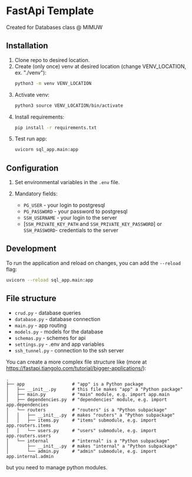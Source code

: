 # FastApi Template

Created for Databases class @ MIMUW

## Installation

1. Clone repo to desired location.
2. Create (only once) venv at desired location (change VENV_LOCATION, ex. "./venv"): 
    ```bash
    python3 -m venv VENV_LOCATION
    ```
3. Activate venv:
    ```bash
    python3 source VENV_LOCATION/bin/activate
    ```
4. Install requirements:
    ```bash
    pip install -r requirements.txt
    ```
5. Test run app: 
    ```bash
    uvicorn sql_app.main:app   
    ```

## Configuration

1. Set environmental variables in the `.env` file.
2. Mandatory fields:
   
   - `PG_USER` - your login to postgresql
   - `PG_PASSWORD` - your password to postgresql
   - `SSH_USERNAME` - your login to the server
   - [`SSH_PRIVATE_KEY_PATH` and `SSH_PRIVATE_KEY_PASSWORD`] or `SSH_PASSWORD`- credentials to the server

## Development

To run the application and reload on changes, you can add the `--reload` flag:
```bash
uvicorn --reload sql_app.main:app   
```

## File structure

- `crud.py` - database queries
- `database.py` - database connection
- `main.py` - app routing
- `models.py` - models for the database
- `schemas.py` - schemes for api
- `settings.py` - .env and app variables
- `ssh_tunnel.py` - connection to the ssh server


You can create a more complex file structure like (more at https://fastapi.tiangolo.com/tutorial/bigger-applications/):
```
.
├── app                  # "app" is a Python package
│   ├── __init__.py      # this file makes "app" a "Python package"
│   ├── main.py          # "main" module, e.g. import app.main
│   ├── dependencies.py  # "dependencies" module, e.g. import app.dependencies
│   └── routers          # "routers" is a "Python subpackage"
│   │   ├── __init__.py  # makes "routers" a "Python subpackage"
│   │   ├── items.py     # "items" submodule, e.g. import app.routers.items
│   │   └── users.py     # "users" submodule, e.g. import app.routers.users
│   └── internal         # "internal" is a "Python subpackage"
│       ├── __init__.py  # makes "internal" a "Python subpackage"
│       └── admin.py     # "admin" submodule, e.g. import app.internal.admin
```

but you need to manage python modules.

